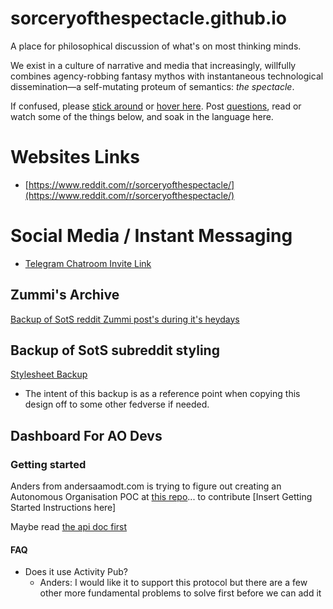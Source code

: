 # sorceryofthespectacle.github.io

A place for philosophical discussion of what's on most thinking minds.

We exist in a culture of narrative and media that increasingly, willfully combines agency-robbing fantasy mythos with instantaneous technological dissemination—a self-mutating proteum of semantics: *the spectacle*.

If confused, please  [stick around](http://www.reddit.com/tb/2ncoxs) or [hover here](https://www.reddit.com/r/SubredditDrama/comments/3dm0sp?context=10000 "We live in a culture that uses media to tell us how to live. Our culture purposefully creates fantasies that rob us of our freedom, and this is more effective with technology like the internet. This phenomenon is a self modifying cluster of symbols and signs that constantly change their meaning.
--: Unpacked By /u/Nethodsod"). Post [questions](https://www.reddit.com/r/sorceryofthespectacle/wiki/index/what-is-this-subreddit-about), read or watch some of the things below, and soak in the language here.

# Websites Links

* [https://www.reddit.com/r/sorceryofthespectacle/](https://www.reddit.com/r/sorceryofthespectacle/)

# Social Media / Instant Messaging

* [Telegram Chatroom Invite Link](https://t.me/sotslobby)

## Zummi's Archive

[Backup of SotS reddit Zummi post's during it's heydays](https://sorceryofthespectacle.github.io/zummiArchive/)

## Backup of SotS subreddit styling

[Stylesheet Backup](https://github.com/SorceryOfTheSpectacle/subreddit-style-sheet-backup)

* The intent of this backup is as a reference point when copying this design off to some other fedverse if needed.

## Dashboard For AO Devs

### Getting started

Anders from andersaamodt.com is trying to figure out creating an Autonomous Organisation POC at [this repo](https://github.com/coalition-of-invisible-colleges/ao-react/tree/main)... to contribute [Insert Getting Started Instructions here]

Maybe read [the api doc first](https://github.com/coalition-of-invisible-colleges/ao-react/blob/main/API.md)

#### FAQ

- Does it use Activity Pub?
  - Anders: I would like it to support this protocol but there are a few other more fundamental problems to solve first before we can add it
